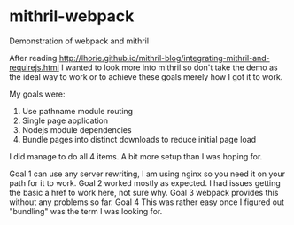 mithril-webpack
===============

Demonstration of webpack and mithril

After reading http://lhorie.github.io/mithril-blog/integrating-mithril-and-requirejs.html I wanted to look more into mithril so don't take the demo as the ideal way to work or to achieve these goals merely how I got it to work.

My goals were:
1. Use pathname module routing
2. Single page application
3. Nodejs module dependencies
4. Bundle pages into distinct downloads to reduce initial page load

I did manage to do all 4 items.  A bit more setup than I was hoping for.

Goal 1 can use any server rewriting, I am using nginx so you need it on your path for it to work.
Goal 2 worked mostly as expected.  I had issues getting the basic a href to work here, not sure why.
Goal 3 webpack provides this without any problems so far.
Goal 4 This was rather easy once I figured out "bundling" was the term I was looking for.
